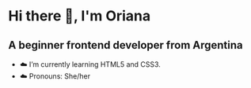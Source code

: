 # Hi there 👋, I'm Oriana

## A beginner frontend developer from Argentina

- :cloud: I’m currently learning HTML5 and CSS3.
- :cloud: Pronouns: She/her
